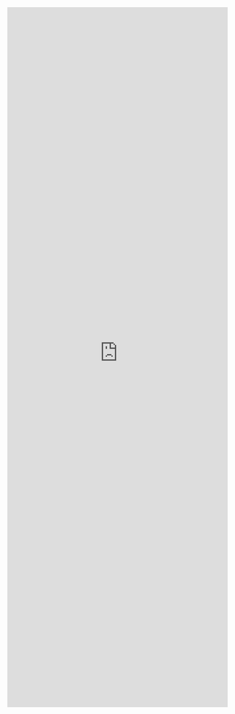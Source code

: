 <iframe 
    title='Breadcrumb Examples'
    src='https://fabricweb.z5.web.core.windows.net/pr-deploy-site/refs/heads/master/fabric-website-resources/dist/index.html#/examples/breadcrumb?docsExample=true'
    frameborder='no'
    height='1600'
    style='width: 100%;'
>
